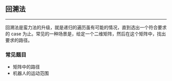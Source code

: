 ## 回溯法

---

回溯法是蛮力法的升级，就是递归的遍历虽有可能的情况，直到选出一个符合要求的 case 为止。常见的一种场景是，给定一个二维矩阵，然后在这个矩阵中，找出要求的路径。

### 常见题目

- 矩阵中的路径
- 机器人的运动范围
